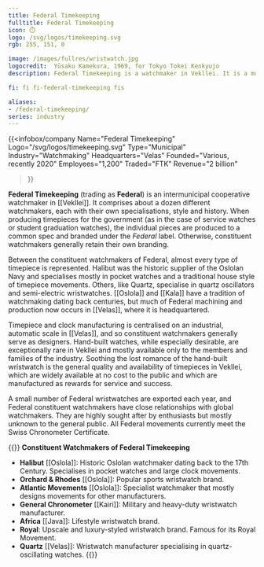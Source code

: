 ```yaml
---
title: Federal Timekeeping
fulltitle: Federal Timekeeping
icon: ⏱️
logo: /svg/logos/timekeeping.svg
rgb: 255, 151, 0

image: /images/fullres/wristwatch.jpg
logocredit:  Yūsaku Kamekura, 1969, for Tokyo Tokei Kenkyujo
description: Federal Timekeeping is a watchmaker in Vekllei. It is a municipalised cooperative made up of many constituent workshops.

fi: fi fi-federal-timekeeping fis

aliases:
- /federal-timekeeping/
series: industry
---
```


{{<infobox/company
	 Name="Federal Timekeeping"
	 Logo="/svg/logos/timekeeping.svg"
	 Type="Municipal"
	 Industry="Watchmaking"
	 Headquarters="Velas"
	 Founded="Various, recently 2020"
	 Employees="1,200"
	 Traded="FTK"
	 Revenue="2 billion"
 >}}

<span class="fi fi-federal-timekeeping fis"></span>  **Federal Timekeeping** (trading as **Federal**) is an intermunicipal cooperative watchmaker in [[Vekllei]]. It comprises about a dozen different watchmakers, each with their own specialisations, style and history. When producing timepieces for the government (as in the case of service watches or student graduation watches), the individual pieces are produced to a common spec and branded under the *Federal* label. Otherwise, constituent watchmakers generally retain their own branding.

Between the constituent watchmakers of Federal, almost every type of timepiece is represented. Halibut was the historic supplier of the Oslolan Navy and specialises mostly in pocket watches and a traditional house style of timepiece movements. Others, like Quartz, specialise in quartz oscillators and semi-electric wristwatches. [[Oslola]] and [[Kala]] have a tradition of watchmaking dating back centuries, but much of Federal machining and production now occurs in [[Velas]], where it is headquartered.

Timepiece and clock manufacturing is centralised on an industrial, automatic scale in [[Velas]], and so constituent watchmakers generally serve as designers. Hand-built watches, while especially desirable, are exceptionally rare in Vekllei and mostly available only to the members and families of the industry. Soothing the lost romance of the hand-built wristwatch is the general quality and availability of timepieces in Vekllei, which are widely available at no cost to the public and which are manufactured as rewards for service and success.

A small number of Federal wristwatches are exported each year, and Federal constituent watchmakers have close relationships with global watchmakers. They are highly sought after by enthusiasts but mostly unknown to the general public. All Federal movements currently meet the Swiss Chronometer Certificate.

{{<note>}}
**Constituent Watchmakers of Federal Timekeeping**

* **Halibut** [[Oslola]]: Historic Oslolan watchmaker dating back to the 17th Century. Specialises in pocket watches and large clock movements.
* **Orchard & Rhodes** [[Oslola]]: Popular sports wristwatch brand.
* **Atlantic Movements** [[Oslola]]: Specialist watchmaker that mostly designs movements for other manufacturers.
* **General Chronometer** [[Kairi]]: Military and heavy-duty wristwatch manufacturer.
* **Africa** [[Java]]: Lifestyle wristwatch brand.
* **Royal**: Upscale and luxury-styled wristwatch brand. Famous for its Royal Movement.
* **Quartz** [[Velas]]: Wristwatch manufacturer specialising in quartz-oscillating watches.
{{</note>}}
